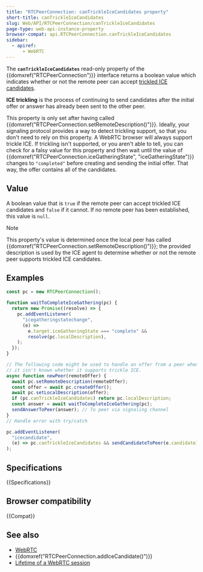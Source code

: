 ```yaml
---
title: "RTCPeerConnection: canTrickleIceCandidates property"
short-title: canTrickleIceCandidates
slug: Web/API/RTCPeerConnection/canTrickleIceCandidates
page-type: web-api-instance-property
browser-compat: api.RTCPeerConnection.canTrickleIceCandidates
sidebar:
  - apiref:
      - WebRTC
---
```


The **`canTrickleIceCandidates`** read-only property of the {{domxref("RTCPeerConnection")}} interface returns a boolean value which indicates whether or not the remote peer can accept [trickled ICE candidates](https://datatracker.ietf.org/doc/html/draft-ietf-mmusic-trickle-ice).

**ICE trickling** is the process of continuing to send candidates after the initial offer or answer has already been sent to the other peer.

This property is only set after having called {{domxref("RTCPeerConnection.setRemoteDescription()")}}. Ideally, your signaling protocol provides a way to detect trickling support, so that you don't need to rely on this property.
A WebRTC browser will always support trickle ICE. If trickling isn't supported, or you aren't able to tell, you can check for a falsy value for this property and then wait until the value of {{domxref("RTCPeerConnection.iceGatheringState", "iceGatheringState")}} changes to `"completed"` before creating and sending the initial offer.
That way, the offer contains all of the candidates.

## Value

A boolean value that is `true` if the remote peer can accept trickled ICE candidates and `false` if it cannot.
If no remote peer has been established, this value is `null`.

> [!NOTE]
> This property's value is determined once the local peer has called {{domxref("RTCPeerConnection.setRemoteDescription()")}};
> the provided description is used by the ICE agent to determine whether or not the remote peer supports trickled ICE candidates.

## Examples

```js
const pc = new RTCPeerConnection();

function waitToCompleteIceGathering(pc) {
  return new Promise((resolve) => {
    pc.addEventListener(
      "icegatheringstatechange",
      (e) =>
        e.target.iceGatheringState === "complete" &&
        resolve(pc.localDescription),
    );
  });
}

// The following code might be used to handle an offer from a peer when
// it isn't known whether it supports trickle ICE.
async function newPeer(remoteOffer) {
  await pc.setRemoteDescription(remoteOffer);
  const offer = await pc.createOffer();
  await pc.setLocalDescription(offer);
  if (pc.canTrickleIceCandidates) return pc.localDescription;
  const answer = await waitToCompleteIceGathering(pc);
  sendAnswerToPeer(answer); // To peer via signaling channel
}
// Handle error with try/catch

pc.addEventListener(
  "icecandidate",
  (e) => pc.canTrickleIceCandidates && sendCandidateToPeer(e.candidate),
);
```

## Specifications

{{Specifications}}

## Browser compatibility

{{Compat}}

## See also

- [WebRTC](/en-US/docs/Web/API/WebRTC_API)
- {{domxref("RTCPeerConnection.addIceCandidate()")}}
- [Lifetime of a WebRTC session](/en-US/docs/Web/API/WebRTC_API/Session_lifetime)
